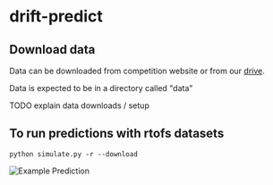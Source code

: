 # drift-predict


## Download data
Data can be downloaded from competition website or from our [drive](https://drive.google.com/drive/folders/1Imm7ydZI_kdMkwr_2azvMgZxgulqqpHT?usp=sharing). 

Data is expected to be in a directory called "data"

TODO explain data downloads / setup

## To run predictions with rtofs datasets

` python simulate.py -r --download `

![Example Prediction](https://github.com/johannah/drift-predict/blob/jrh_argo/media/example_drift.gif) 
